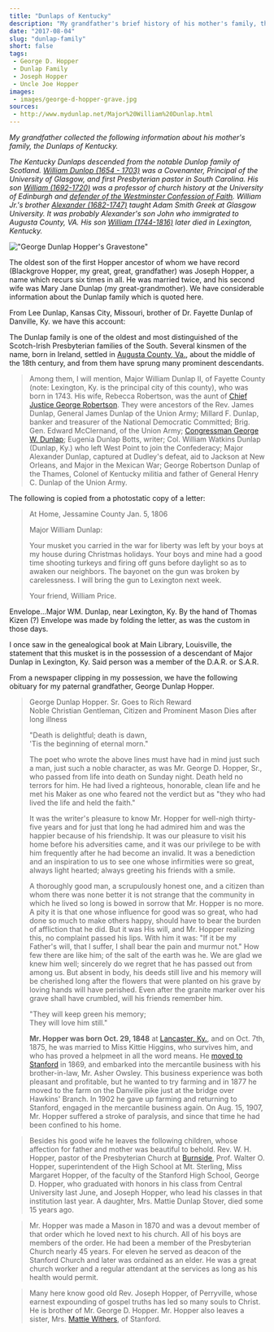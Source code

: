 ```yaml
---
title: "Dunlaps of Kentucky"
description: "My grandfather's brief history of his mother's family, the Dunlaps of Kentucky."
date: "2017-08-04"
slug: "dunlap-family"
short: false
tags:
 - George D. Hopper
 - Dunlap Family
 - Joseph Hopper
 - Uncle Joe Hopper
images:
 - images/george-d-hopper-grave.jpg
sources:
 - http://www.mydunlap.net/Major%20William%20Dunlap.html
---
```


_My grandfather collected the following information about his mother's family, the Dunlaps of Kentucky._

<em>The Kentucky Dunlaps descended from the notable Dunlop family of Scotland. [William Dunlop (1654 - 1703)](https://en.wikipedia.org/wiki/William_Dunlop_(principal)) was a Covenanter, Principal of the University of Glasgow, and first Presbyterian pastor in South Carolina. His son [William (1692-1720)](https://en.wikipedia.org/wiki/William_Dunlop_(ecclesiastical_historian)) was a professor of church history at the University of Edinburgh and [defender of the Westminster Confession of Faith](https://books.google.com/books?id=RcVNAAAAcAAJ&dq=william%20dunlop%20confession%20of%20faith&pg=PR3#v=onepage&q&f=false). William Jr.'s brother [Alexander (1682-1747)](https://en.wikipedia.org/wiki/Alexander_Dunlop_(scholar)) taught Adam Smith Greek at Glasgow University. It was probably Alexander's son John who immigrated to Augusta County, VA. His son [William (1744-1816)](https://www.findagrave.com/cgi-bin/fg.cgi/page/gr/%3Chttp://www.findagrave.com/cgi-bin/fg.cgi?page=gr&GRid=99754956) later died in Lexington, Kentucky.</em>

!["George Dunlap Hopper's Gravestone"](/images/george-d-hopper-grave.jpg)

The oldest son of the first Hopper ancestor of whom we have record (Blackgrove Hopper, my great, great, grandfather) was Joseph Hopper, a name which recurs six times in all. He was married twice, and his second wife was Mary Jane Dunlap (my great-grandmother). We have considerable information about the Dunlap family which is quoted here.

From Lee Dunlap, Kansas City, Missouri, brother of Dr. Fayette Dunlap of Danville, Ky. we have this account:

The Dunlap family is one of the oldest and most distinguished of the Scotch-Irish Presbyterian families of the South. Several kinsmen of the name, born in Ireland, settled in [Augusta County, Va.](http://www.co.augusta.va.us/ "Augusta County, VA | Home"), about the middle of the 18th century, and from them have sprung many prominent descendants.

> Among them, I will mention, Major William Dunlap II, of Fayette County (note: Lexington, Ky. is the principal city of this county), who was born in 1743. His wife, Rebecca Robertson, was the aunt of [Chief Justice George Robertson](https://en.wikipedia.org/wiki/George_Robertson_(congressman)). They were ancestors of the Rev. James Dunlap, General James Dunlap of the Union Army; Millard F. Dunlap, banker and treasurer of the National Democratic Committed; Brig. Gen. Edward McClernand, of the Union Army; [Congressman George W. Dunlap](https://en.wikipedia.org/wiki/George_W._Dunlap "George W. Dunlap - Wikipedia"); Eugenia Dunlap Botts, writer; Col. William Watkins Dunlap (Dunlap, Ky.) who left West Point to join the Confederacy; Major Alexander Dunlap, captured at Dudley's defeat, aid to Jackson at New Orleans, and Major in the Mexican War; George Robertson Dunlap of the Thames, Colonel of Kentucky militia and father of General Henry C. Dunlap of the Union Army.

The following is copied from a photostatic copy of a letter:

> At Home, Jessamine County
> Jan. 5, 1806
>
> Major William Dunlap:
>
> Your musket you carried in the war for liberty was left by your boys at my house during Christmas holidays. Your boys and mine had a good time shooting turkeys and firing off guns before daylight so as to awaken our neighbors.
The bayonet on the gun was broken by carelessness. I will bring the gun to Lexington next week.
>
> Your friend,
> William Price.


Envelope...Major WM. Dunlap, near Lexington, Ky. By the hand of Thomas Kizen (?) Envelope was made by folding the letter, as was the custom in those
days.

I once saw in the genealogical book at Main Library, Louisville, the statement that this musket is in the possession of a descendant of Major Dunlap in Lexington, Ky. Said person was a member of the D.A.R. or S.A.R.

From a newspaper clipping in my possession, we have the following obituary for my paternal grandfather, George Dunlap Hopper.

> George Dunlap Hopper. Sr. Goes to Rich Reward <br/>
> Noble Christian Gentleman, Citizen and Prominent Mason Dies after long illness
>
> "Death is delightful; death is dawn,<br>
> 'Tis the beginning of eternal morn."
>
> The poet who wrote the above lines must have had in mind just such a man, just such a noble character, as was Mr. George D. Hopper, Sr., who passed from life into death on Sunday night. Death held no terrors for him. He had lived a righteous, honorable, clean life and he met his Maker as one who feared not the verdict but as "they who had lived the life and held the faith."
>
> It was the writer's pleasure to know Mr. Hopper for well-nigh thirty-five years and for just that long he had admired him and was the happier because of his friendship. It was our pleasure to visit his home before his adversities came, and it was our privilege to be with him frequently after he had become an invalid. It was a benediction and an inspiration to us to see one whose infirmities were so great, always light hearted; always greeting his friends with a smile.
>
> A thoroughly good man, a scrupulously honest one, and a citizen than whom there was none better it is not strange that the community in which he lived so long is bowed in sorrow that Mr. Hopper is no more. A pity it is that one whose influence for good was so great, who had done so much to make others happy, should have to bear the burden of affliction that he did. But it was His will, and Mr. Hopper realizing this, no complaint passed his lips. With him it was: "If it be my Father's will, that I suffer, I shall bear the pain and murmur not." How few there are like him; of the salt of the earth was he. We are glad we knew him well; sincerely do we regret that he has passed out from among us. But absent in body, his deeds still live and his memory will be cherished long after the flowers that were planted on his grave by loving hands will have perished. Even after the granite marker over his grave shall have crumbled, will his friends remember him.
>
> "They will keep green his memory;<br>
> They will love him still."
>
> __Mr. Hopper was born Oct. 29, 1848__ at [Lancaster, Ky.](https://en.wikipedia.org/wiki/Lancaster,_Kentucky "Lancaster, Ky"), and on Oct. 7th, 1875, he was married to Miss Kittie Higgins, who survives him, and who has proved a helpmeet in all the word means. He [moved to](https://www.google.com/maps/dir/Lancaster,+Kentucky+40444/Stanford,+Kentucky+40484/@37.5753447,-84.6550571,13z/data=!3m1!4b1!4m13!4m12!1m5!1m1!1s0x8842ec937bed8beb:0x8ccec75218f82f57!2m2!1d-84.5779957!2d37.6195246!1m5!1m1!1s0x884295917694165f:0x50b32df5ac4e2460!2m2!1d-84.6618876!2d37.5311901) [Stanford](https://en.wikipedia.org/wiki/Stanford,_Kentucky) in 1869, and embarked into the mercantile business with his brother-in-law, Mr. Asher Owsley. This business experience was both pleasant and profitable, but he wanted to try farming and in 1877 he moved to the farm on the Danville pike just at the bridge over Hawkins' Branch. In 1902 he gave up farming and returning to Stanford, engaged in the mercantile business again. On Aug. 15, 1907, Mr. Hopper suffered a stroke of paralysis, and since that time he had been confined to his home.

> Besides his good wife he leaves the following children, whose affection for father and mother was beautiful to behold. Rev. W. H. Hopper, pastor of the Presbyterian Church at [Burnside](https://en.wikipedia.org/wiki/Burnside,_Kentucky), Prof. Walter O. Hopper, superintendent of the High School at Mt. Sterling, Miss Margaret Hopper, of the faculty of the Stanford High School, George D. Hopper, who graduated with honors in his class from Central University last June, and Joseph Hopper, who lead his classes in that institution last year. A daughter, Mrs. Mattie Dunlap Stover, died some 15 years ago.

> Mr. Hopper was made a Mason in 1870 and was a devout member of that order which he loved next to his church. All of his boys are members of the order. He had been a member of the Presbyterian Church nearly 45 years. For eleven he served as deacon of the Stanford Church and later was ordained as an elder. He was a great church worker and a regular attendant at the services as long as his health would permit.

> Many here know good old Rev. Joseph Hopper, of Perryville, whose earnest expounding of gospel truths has led so many souls to Christ. He is brother of Mr. George D. Hopper. Mr. Hopper also leaves a sister, Mrs. [Mattie Withers](https://findagrave.com/cgi-bin/fg.cgi/www.oocities.com/wildstar.family/fg.cgi?page=gr&GRid=91471063), of Stanford.